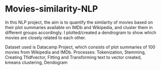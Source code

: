 # Movies-similarity-NLP
In this NLP project, the aim is to quantify the similarity of movies based on their plot summaries available on IMDb and Wikipedia, and cluster them in different groups accordingly. I plotted/created a dendrogram to show which movies are closely related to each other.

Dataset used is Datacamp Project, which consists of plot summaries of 100 movies from Wikipedia and IMDb.
Processes: Tokenization, Stemming, Creating Tfidfvector, Fitting and Transforming text to vector created, kmeans clustering, Dendogram
